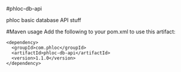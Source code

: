 #phloc-db-api

phloc basic database API stuff

#Maven usage
Add the following to your pom.xml to use this artifact:
```
<dependency>
  <groupId>com.phloc</groupId>
  <artifactId>phloc-db-api</artifactId>
  <version>1.1.0</version>
</dependency>
```
